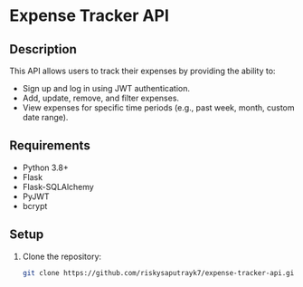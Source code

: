 # Expense Tracker API

## Description
This API allows users to track their expenses by providing the ability to:
- Sign up and log in using JWT authentication.
- Add, update, remove, and filter expenses.
- View expenses for specific time periods (e.g., past week, month, custom date range).

## Requirements
- Python 3.8+
- Flask
- Flask-SQLAlchemy
- PyJWT
- bcrypt

## Setup

1. Clone the repository:
   ```bash
   git clone https://github.com/riskysaputrayk7/expense-tracker-api.git

